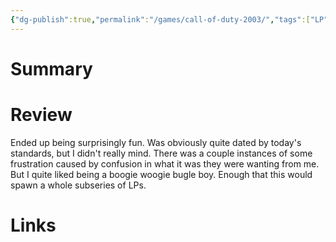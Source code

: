```yaml
---
{"dg-publish":true,"permalink":"/games/call-of-duty-2003/","tags":["LP"],"created":"2023-12-08","updated":"2024-02-14"}
---
```



# Summary

# Review

Ended up being surprisingly fun. Was obviously quite dated by today's standards, but I didn't really mind. There was a couple instances of some frustration caused by confusion in what it was they were wanting from me. But I quite liked being a boogie woogie bugle boy. Enough that this would spawn a whole subseries of LPs.

# Links
